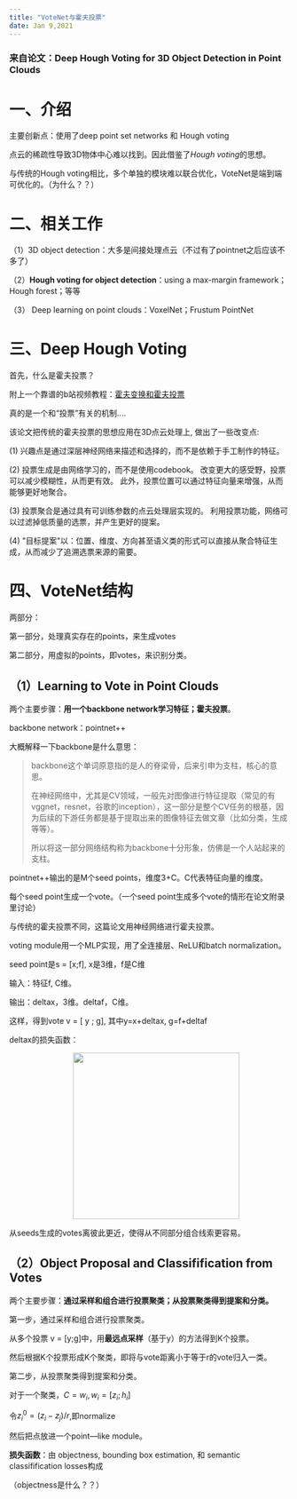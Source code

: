 ```yaml
---
title: "VoteNet与霍夫投票"
date: Jan 9,2021
---
```


### 来自论文：Deep Hough Voting for 3D Object Detection in Point Clouds



# 一、介绍

主要创新点：使用了deep point set networks 和 Hough voting

点云的稀疏性导致3D物体中心难以找到。因此借鉴了*Hough voting*的思想。

与传统的Hough voting相比，多个单独的模块难以联合优化，VoteNet是端到端可优化的。（为什么？？）



# 二、相关工作

（1）3D object detection：大多是间接处理点云（不过有了pointnet之后应该不多了）

（2）**Hough voting for object detection**：using a max-margin framework；Hough forest；等等

（3） Deep learning on point clouds：VoxelNet；Frustum PointNet



# 三、Deep Hough Voting

首先，什么是霍夫投票？

附上一个靠谱的b站视频教程：[霍夫变换和霍夫投票](https://www.bilibili.com/video/BV1bb411b7VQ?from=search&seid=15036668248515923150)

真的是一个和“投票”有关的机制....



该论文把传统的霍夫投票的思想应用在3D点云处理上, 做出了一些改变点:

(1) 兴趣点是通过深层神经网络来描述和选择的，而不是依赖于手工制作的特征。

(2) 投票生成是由网络学习的，而不是使用codebook。 改变更大的感受野，投票可以减少模糊性，从而更有效。 此外，投票位置可以通过特征向量来增强，从而能够更好地聚合。

(3) 投票聚合是通过具有可训练参数的点云处理层实现的。 利用投票功能，网络可以过滤掉低质量的选票，并产生更好的提案。

(4) "目标提案"以：位置、维度、方向甚至语义类的形式可以直接从聚合特征生成，从而减少了追溯选票来源的需要。





# 四、VoteNet结构

两部分：

第一部分，处理真实存在的points，来生成votes

第二部分，用虚拟的points，即votes，来识别分类。

## （1）**Learning to Vote in Point Clouds**

两个主要步骤：**用一个backbone network学习特征；霍夫投票**。



backbone network：pointnet++

大概解释一下backbone是什么意思：

> backbone这个单词原意指的是人的脊梁骨，后来引申为支柱，核心的意思。
>
> 在神经网络中，尤其是CV领域，一般先对图像进行特征提取（常见的有vggnet，resnet，谷歌的inception），这一部分是整个CV任务的根基，因为后续的下游任务都是基于提取出来的图像特征去做文章（比如分类，生成等等）。
>
> 所以将这一部分网络结构称为backbone十分形象，仿佛是一个人站起来的支柱。

pointnet++输出的是M个seed points，维度3+C。C代表特征向量的维度。

每个seed point生成一个vote。（一个seed point生成多个vote的情形在论文附录里讨论）



与传统的霍夫投票不同，这篇论文用神经网络进行霍夫投票。

voting module用一个MLP实现，用了全连接层、ReLU和batch normalization。

seed point是s = [x;f], x是3维，f是C维

输入：特征f, C维。

输出：deltax，3维。deltaf，C维。

这样，得到vote v = [ y ; g], 其中y=x+deltax, g=f+deltaf



deltax的损失函数：

<center>
<img src="../imgs/formula2.png" alt="" style="height: 300px;margin-left:20pt;"/>
</center>

从seeds生成的votes离彼此更近，使得从不同部分组合线索更容易。



## （2）**Object Proposal and Classifification from Votes**

两个主要步骤：**通过采样和组合进行投票聚类；从投票聚类得到提案和分类。**



第一步，通过采样和组合进行投票聚类。

从多个投票 v = [y;g]中，用**最远点采样**（基于y）的方法得到K个投票。

然后根据K个投票形成K个聚类，即将与vote距离小于等于r的vote归入一类。



第二步，从投票聚类得到提案和分类。

对于一个聚类，$C={w_i}, w_i = [z_i; h_i]$

令$z_i^0=(z_i-z_j)/r$,即normalize

然后把点放进一个point—like module。



**损失函数**：由 objectness, bounding box estimation, 和 semantic classifification losses构成

（objectness是什么？？）


